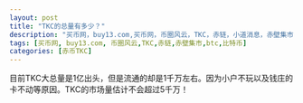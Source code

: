 ```yaml
---
layout: post
title: "TKC的总量有多少？"
description: "买币网，buy13.com,买币网，币圈风云，TKC，赤链，小道消息，赤壁集市"
tags: [买币网, buy13.com, 币圈风云,TKC,赤链,赤壁集市,btc,比特币]
categories: [赤币TKC]
---
```

目前TKC大总量是1亿出头，但是流通的却是1千万左右。因为小户不玩以及钱庄的卡不动等原因。TKC的市场量估计不会超过5千万！
